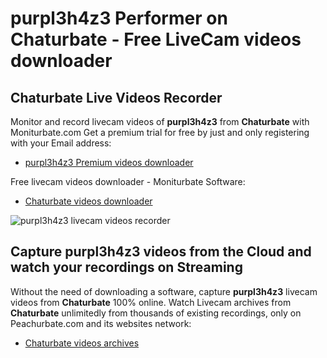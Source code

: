 # purpl3h4z3 Performer on Chaturbate - Free LiveCam videos downloader

## Chaturbate Live Videos Recorder

Monitor and record livecam videos of **purpl3h4z3** from **Chaturbate** with Moniturbate.com
Get a premium trial for free by just and only registering with your Email address:
* [purpl3h4z3 Premium videos downloader](https://moniturbate.com/request-demo-licence-key.html)

Free livecam videos downloader - Moniturbate Software:
* [Chaturbate videos downloader](https://moniturbate.com/moniturbate-download-software.html)

![purpl3h4z3 livecam videos recorder](https://peachurnet.com/templates/moniturbate-software.png)


## Capture purpl3h4z3 videos from the Cloud and watch your recordings on Streaming

Without the need of downloading a software, capture **purpl3h4z3** livecam videos from **Chaturbate** 100% online.
Watch Livecam archives from **Chaturbate** unlimitedly from thousands of existing recordings, only on Peachurbate.com and its websites network:
* [Chaturbate videos archives](https://peachurnet.com/)